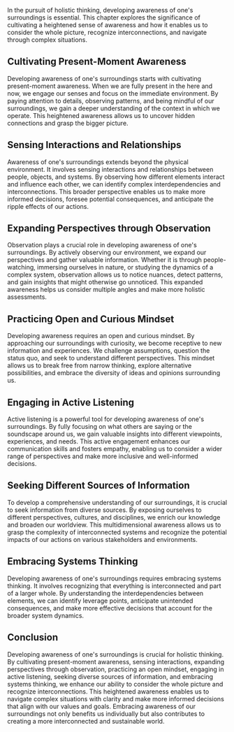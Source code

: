 
In the pursuit of holistic thinking, developing awareness of one's surroundings is essential. This chapter explores the significance of cultivating a heightened sense of awareness and how it enables us to consider the whole picture, recognize interconnections, and navigate through complex situations.

Cultivating Present-Moment Awareness
------------------------------------

Developing awareness of one's surroundings starts with cultivating present-moment awareness. When we are fully present in the here and now, we engage our senses and focus on the immediate environment. By paying attention to details, observing patterns, and being mindful of our surroundings, we gain a deeper understanding of the context in which we operate. This heightened awareness allows us to uncover hidden connections and grasp the bigger picture.

Sensing Interactions and Relationships
--------------------------------------

Awareness of one's surroundings extends beyond the physical environment. It involves sensing interactions and relationships between people, objects, and systems. By observing how different elements interact and influence each other, we can identify complex interdependencies and interconnections. This broader perspective enables us to make more informed decisions, foresee potential consequences, and anticipate the ripple effects of our actions.

Expanding Perspectives through Observation
------------------------------------------

Observation plays a crucial role in developing awareness of one's surroundings. By actively observing our environment, we expand our perspectives and gather valuable information. Whether it is through people-watching, immersing ourselves in nature, or studying the dynamics of a complex system, observation allows us to notice nuances, detect patterns, and gain insights that might otherwise go unnoticed. This expanded awareness helps us consider multiple angles and make more holistic assessments.

Practicing Open and Curious Mindset
-----------------------------------

Developing awareness requires an open and curious mindset. By approaching our surroundings with curiosity, we become receptive to new information and experiences. We challenge assumptions, question the status quo, and seek to understand different perspectives. This mindset allows us to break free from narrow thinking, explore alternative possibilities, and embrace the diversity of ideas and opinions surrounding us.

Engaging in Active Listening
----------------------------

Active listening is a powerful tool for developing awareness of one's surroundings. By fully focusing on what others are saying or the soundscape around us, we gain valuable insights into different viewpoints, experiences, and needs. This active engagement enhances our communication skills and fosters empathy, enabling us to consider a wider range of perspectives and make more inclusive and well-informed decisions.

Seeking Different Sources of Information
----------------------------------------

To develop a comprehensive understanding of our surroundings, it is crucial to seek information from diverse sources. By exposing ourselves to different perspectives, cultures, and disciplines, we enrich our knowledge and broaden our worldview. This multidimensional awareness allows us to grasp the complexity of interconnected systems and recognize the potential impacts of our actions on various stakeholders and environments.

Embracing Systems Thinking
--------------------------

Developing awareness of one's surroundings requires embracing systems thinking. It involves recognizing that everything is interconnected and part of a larger whole. By understanding the interdependencies between elements, we can identify leverage points, anticipate unintended consequences, and make more effective decisions that account for the broader system dynamics.

Conclusion
----------

Developing awareness of one's surroundings is crucial for holistic thinking. By cultivating present-moment awareness, sensing interactions, expanding perspectives through observation, practicing an open mindset, engaging in active listening, seeking diverse sources of information, and embracing systems thinking, we enhance our ability to consider the whole picture and recognize interconnections. This heightened awareness enables us to navigate complex situations with clarity and make more informed decisions that align with our values and goals. Embracing awareness of our surroundings not only benefits us individually but also contributes to creating a more interconnected and sustainable world.

